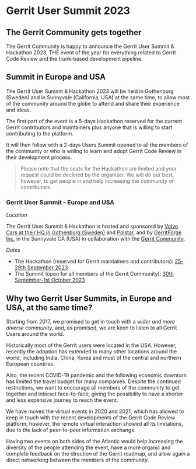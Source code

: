 # Gerrit User Summit 2023

## The Gerrit Community gets together

The Gerrit Community is happy to announce the Gerrit User Summit & Hackathon 2023,
THE event of the year for everything related to Gerrit Code Review and the
trunk-based development pipeline.

## Summit in Europe and USA

The Gerrit User Summit & Hackathon 2023 will be held in Gothenburg (Sweden) and
in Sunnyvale (California, USA) at the same time, to allow most of the community
around the globe to attend and share their experience and ideas.

The first part of the event is a 5-days Hackathon reserved for the current
Gerrit contributors and maintainers plus anyone that is willing to start contributing
to the platform.

It will then follow with a 2-days Users Summit opened to all the members
of the community or who is willing to learn and adopt Gerrit Code Review in their
development process.

> Please note that the seats for the Hackathon are limited and your request could be declined by
> the organizer. We will do our best, however, to get people in and help increasing the community
> of contributors.

### Gerrit User Summit - Europe and USA

*Location*

The Gerrit User Summit & Hackathon is hosted and sponsored by [Volvo Cars at their HQ in Gothenburg
(Sweden)](https://goo.gl/maps/rsjB5vsFXE2tQ5i6A) and [Polstar](https://www.polestar.com/),
and by [GerritForge Inc.](http://www.gerritforge.com) in the Sunnyvale CA (USA) in collaboration
with the [Gerrit Community](https://groups.google.com/forum/#!topic/repo-discuss/uVQbBOC9IeU).

*Dates*

- The Hackathon (reserved for Gerrit maintainers and contributors):
[25-29th September 2023](https://calendar.google.com/calendar/event?action=TEMPLATE&tmeid=MDJvaG4wZHJoOTg2bnZybzQxcWZmNXJzdW0gZ29vZ2xlLmNvbV91YmIxcGxhNmlqNzg1b3FianI2MWg0dmRpc0Bn&tmsrc=google.com_ubb1pla6ij785oqbjr61h4vdis%40group.calendar.google.com)
- The Summit (open for all members of the Gerrit Community):
[30th September-1st October 2023](https://calendar.google.com/calendar/event?action=TEMPLATE&tmeid=NzNvMmMyMGZhM3NtZHMxOW5sOThlNWpxbTggZ29vZ2xlLmNvbV91YmIxcGxhNmlqNzg1b3FianI2MWg0dmRpc0Bn&tmsrc=google.com_ubb1pla6ij785oqbjr61h4vdis%40group.calendar.google.com)

## Why two Gerrit User Summits, in Europe and USA, at the same time?

Starting from 2017, we promised to get in touch with a *wider and more diverse community*,
and, as promised, we are keen to listen to all Gerrit Users around the world.

Historically most of the Gerrit users were located in the USA. However, recently the adoption
has extended to many other locations around the world, including India, China, Korea and most
of the central and northern European countries.

Also, the recent COVID-19 pandemic and the following economic downturn has limited the
travel budget for many companies. Despite the continued restrictions, we want to encourage
all members of the community to get together and interact face-to-face, giving the possibility
to have a shorter and less expensive journey to reach the event.

We have moved the virtual events in 2020 and 2021, which has allowed to keep in touch with
the recent developments of the Gerrit Code Review platform; however, the remote virtual
interaction showed all its limitations, due to the lack of peer-to-peer information exchange.

Having two events on both sides of the Atlantic would help increasing the diversity of the
people attending the event, have a more organic and complete feedback on the direction
of the Gerrit roadmap, and allow again a direct networking between the members of the community.